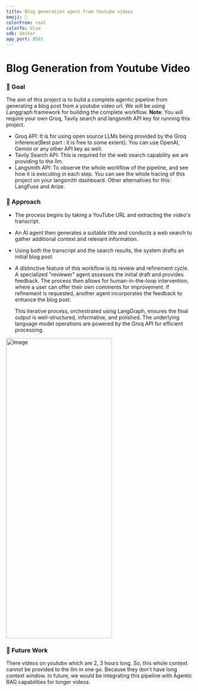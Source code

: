 ```yaml
---
title: Blog generation agent from Youtube videos
emoji: 🤖
colorFrom: teal
colorTo: blue
sdk: docker        
app_port: 8501   
---
```

# Blog Generation from Youtube Video 

### 🎯 Goal
The aim of this project is to build a complete agentic pipeline from generating a blog post from a youtube video url. We will be using Langgraph framework for building 
the complete workflow. 
**Note**: You will require your own Groq, Tavily search and langsmith API key for running this project. <br> 

- Groq API: It is for using open source LLMs being provided by the Groq inference(Best part : it is free to some extent). You can use OpenAI, Gemini or any other API key as well.
- Tavily Search API: This is required for the web search capability we are providing to the llm.
- Langsmith API: To observe the whole workflow of the pipeline, and see how it is executing in each step. You can see the whole tracing of this project on your langsmith dashboard.
Other alternatives for this: LangFuse and Arize.

### 🚀 Approach
- The process begins by taking a YouTube URL and extracting the video's transcript.
- An AI agent then generates a suitable title and conducts a web search to gather additional context and relevant information.
- Using both the transcript and the search results, the system drafts an initial blog post.
- A distinctive feature of this workflow is its review
and refinement cycle. A specialized "reviewer" agent assesses the initial draft and provides feedback.
The process then allows for human-in-the-loop intervention, where a user can offer
  their own comments for improvement. If refinement is requested, another agent incorporates the feedback to enhance the blog
   post. <br>

  This iterative process, orchestrated using LangGraph, ensures the final output is well-structured, informative, and
  polished. The underlying language model operations are powered by the Groq API for efficient processing.

<img width="286" height="811" alt="Image" src="https://github.com/user-attachments/assets/f9187521-1aed-4a01-9d0b-bc2bf67aef41" />

### 📢 Future Work
There videos on youtube which are 2, 3 hours long. So, this whole context cannot be provided to the llm in one go. Because they don't have long context window. 
In future, we would be integrating this pipeline with Agentic RAG capabilities for longer videos. 
